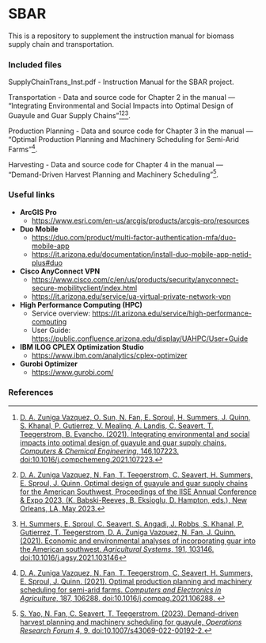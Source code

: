 # SBAR

This is a repository to supplement the instruction manual for biomass supply chain and transportation.

### Included files

SupplyChainTrans_Inst.pdf - Instruction Manual for the SBAR project.

Transportation - Data and source code for Chapter 2 in the manual — “Integrating Environmental and Social Impacts into Optimal Design of Guayule and Guar Supply Chains”[^1][^2][^3].

Production Planning - Data and source code for Chapter 3 in the manual — “Optimal Production Planning and Machinery Scheduling for Semi-Arid Farms”[^4].

Harvesting - Data and source code for Chapter 4 in the manual — “Demand-Driven Harvest Planning and Machinery Scheduling”[^5].

### Useful links

- **ArcGIS Pro** 
  - https://www.esri.com/en-us/arcgis/products/arcgis-pro/resources
- **Duo Mobile**
  - https://duo.com/product/multi-factor-authentication-mfa/duo-mobile-app
  - https://it.arizona.edu/documentation/install-duo-mobile-app-netid-plus#duo
- **Cisco AnyConnect VPN**
  - https://www.cisco.com/c/en/us/products/security/anyconnect-secure-mobilityclient/index.html
  - https://it.arizona.edu/service/ua-virtual-private-network-vpn
- **High Performance Computing (HPC)**
  - Service overview: https://it.arizona.edu/service/high-performance-computing
  - User Guide: https://public.confluence.arizona.edu/display/UAHPC/User+Guide
- **IBM ILOG CPLEX Optimization Studio**
  - https://www.ibm.com/analytics/cplex-optimizer
- **Gurobi Optimizer**
  - https://www.gurobi.com/

### References

[^1]: [D. A. Zuniga Vazquez, O. Sun, N. Fan, E. Sproul, H. Summers, J. Quinn, S. Khanal, P. Gutierrez, V. Mealing, A. Landis, C. Seavert, T. Teegerstrom, B. Evancho. (2021). Integrating environmental and social impacts into optimal design of guayule and guar supply chains. *Computers & Chemical Engineering*, 146,107223. doi:10.1016/j.compchemeng.2021.107223.](https://doi.org/10.1016/j.compchemeng.2021.107223)
[^2]: [D. A. Zuniga Vazquez, N. Fan, T. Teegerstrom, C. Seavert, H. Summers, E. Sproul, J. Quinn, Optimal design of guayule and guar supply chains for the American Southwest, Proceedings of the IISE Annual Conference & Expo 2023, (K. Babski-Reeves, B. Eksioglu, D. Hampton, eds.), New Orleans, LA, May 2023.](https://sbar.arizona.edu/publication/optimal-design-guayule-guar-supply-chains-american-southwest)
[^3]:  [H. Summers, E. Sproul, C. Seavert, S. Angadi,  J. Robbs, S. Khanal, P. Gutierrez, T. Teegerstrom, D. A. Zuniga Vazquez, N. Fan,  J. Quinn. (2021). Economic and environmental analyses of incorporating guar into the American southwest. *Agricultural Systems*, 191, 103146. doi:10.1016/j.agsy.2021.103146](https://doi.org/10.1016/j.agsy.2021.103146)
[^4]: [D. A. Zuniga Vazquez, N. Fan, T. Teegerstrom, C. Seavert, H. Summers, E. Sproul,  J. Quinn. (2021). Optimal production planning and machinery scheduling for semi-arid farms. *Computers and Electronics in Agriculture*, 187, 106288. doi:10.1016/j.compag.2021.106288. ](https://doi.org/10.1016/j.compag.2021.106288)
[^5]: [S. Yao, N. Fan, C. Seavert, T. Teegerstrom. (2023). Demand-driven harvest planning and machinery scheduling for guayule, *Operations Research Forum* 4, 9. doi:10.1007/s43069-022-00192-2.](https://doi.org/10.1007/s43069-022-00192-2)

